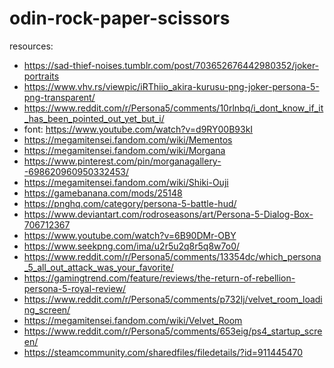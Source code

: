 # odin-rock-paper-scissors

resources:
- https://sad-thief-noises.tumblr.com/post/703652676442980352/joker-portraits
- https://www.vhv.rs/viewpic/iRThiio_akira-kurusu-png-joker-persona-5-png-transparent/
- https://www.reddit.com/r/Persona5/comments/10rlnbq/i_dont_know_if_it_has_been_pointed_out_yet_but_i/
- font: https://www.youtube.com/watch?v=d9RY00B93kI
- https://megamitensei.fandom.com/wiki/Mementos
- https://megamitensei.fandom.com/wiki/Morgana
- https://www.pinterest.com/pin/morganagallery--698620960950332453/
- https://megamitensei.fandom.com/wiki/Shiki-Ouji
- https://gamebanana.com/mods/25148
- https://pnghq.com/category/persona-5-battle-hud/
- https://www.deviantart.com/rodroseasons/art/Persona-5-Dialog-Box-706712367
- https://www.youtube.com/watch?v=6B90DMr-OBY
- https://www.seekpng.com/ima/u2r5u2q8r5q8w7o0/
- https://www.reddit.com/r/Persona5/comments/13354dc/which_persona_5_all_out_attack_was_your_favorite/
- https://gamingtrend.com/feature/reviews/the-return-of-rebellion-persona-5-royal-review/
- https://www.reddit.com/r/Persona5/comments/p732lj/velvet_room_loading_screen/
- https://megamitensei.fandom.com/wiki/Velvet_Room
- https://www.reddit.com/r/Persona5/comments/653eig/ps4_startup_screen/
- https://steamcommunity.com/sharedfiles/filedetails/?id=911445470